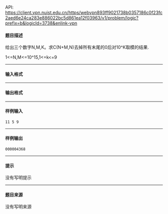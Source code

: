 API: https://client.vpn.nuist.edu.cn/https/webvpn893ff9021738b0357186c0f23fc2aed6e24ca283e886022bc5d861ea12f03963/v1/problem/logic?prefix=b&logicId=3738&enlink-vpn

#### 题目描述

给出三个数字N,M,K。求C(N+M,N)去掉所有末尾的0后对10^K取模的结果.  
  
1<=N,M<=10^15,1<=k<=9

---

#### 输入格式

---

#### 输出格式

---

#### 样例输入
```
11 5 9

```

---

#### 样例输出
```
000004368

```

---

#### 提示

没有写明提示

---

#### 题目来源

没有写明来源